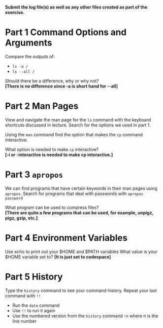 **Submit the log file(s) as well as any other files created as part of the exercise.**

# Part 1 Command Options and Arguments

Compare the outputs of:
+ `ls -a /`
+ `ls --all /`

Should there be a difference, why or why not?  
**[There is no difference since -a is short hand for --all]**

# Part 2 Man Pages

View and navigate the man page for the `ls` command with the keyboard shortcuts discussed in lecture. Search for the options we used in part 1.  

Using the `man` command find the option that makes the `cp` command interactive.  
  
What option is needed to make `cp` interactive?  
**[-i or -interactive is needed to make cp interactive.]**

# Part 3 `apropos`

We can find programs that have certain keywords in their man pages using `apropos`. Search for programs that deal with passwords with `apropos password`

What program can be used to compress files?  
**[There are quite a few programs that can be used, for example, unpigz, pigz, gzip, etc.]**

# Part 4 Environment Variables
Use echo to print out your $HOME and $PATH variables
What value is your $HOME variable set to?
**[It is just set to codespace]**

# Part 5 History
Type the `history` command to see your command history. Repeat your last command with `!!`  
+ Run the `date` command
+ Use `!!` to run it again
+ Use the numbered version from the `history` command `!n` where n is the line number




